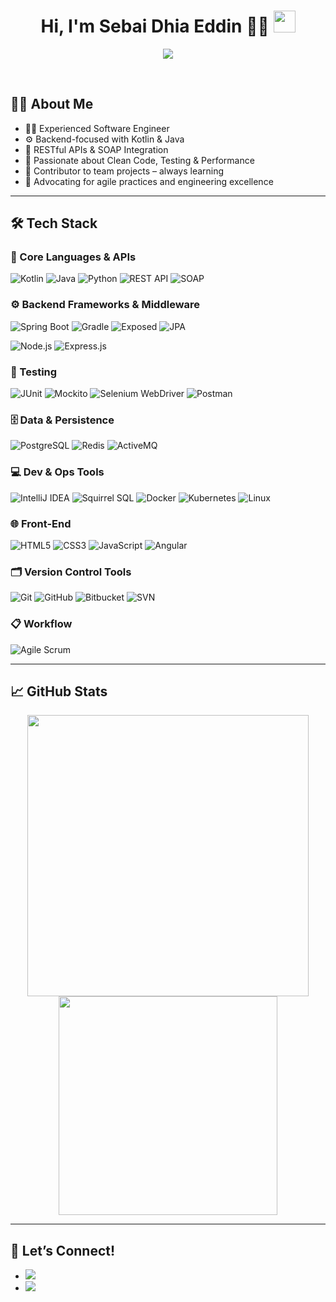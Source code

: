 <h1 align="center"><b>Hi, I'm Sebai Dhia Eddin 👨‍💻</b> <img src="https://media.giphy.com/media/hvRJCLFzcasrR4ia7z/giphy.gif" width="35"></h1>
<p align="center">
  <a href="https://github.com/yourusername"><img src="https://readme-typing-svg.herokuapp.com?font=Time+New+Roman&color=cyan&size=25&center=true&vCenter=true&width=700&height=100&lines=Software+Engineer;Kotlin+%7C+Java+Specialist;Back-End+Development+Enthusiast;Continuous+Learner+%26+Team+Contributor;Always+ready+for+new+challenges!"></a>
</p>

<br>

## 🧑‍💻 About Me

- 👨‍💻 Experienced Software Engineer
- ⚙️ Backend-focused with Kotlin & Java
- 🔁 RESTful APIs & SOAP Integration
- 🧪 Passionate about Clean Code, Testing & Performance
- 🧩 Contributor to team projects – always learning
- 🚀 Advocating for agile practices and engineering excellence

---

## 🛠️ Tech Stack

### 🧠 Core Languages & APIs
![Kotlin](https://img.shields.io/badge/Kotlin-0095D5?style=for-the-badge&logo=kotlin&logoColor=white)
![Java](https://img.shields.io/badge/Java-007396?style=for-the-badge&logo=java&logoColor=white)
![Python](https://img.shields.io/badge/Python-3776AB?style=for-the-badge&logo=python&logoColor=white)
![REST API](https://img.shields.io/badge/REST_API-%23007ec6?style=for-the-badge)
![SOAP](https://img.shields.io/badge/SOAP-%23007ec6?style=for-the-badge)


### ⚙️ Backend Frameworks & Middleware
![Spring Boot](https://img.shields.io/badge/Spring_Boot-6DB33F?style=for-the-badge&logo=spring-boot&logoColor=white)
![Gradle](https://img.shields.io/badge/Gradle-02303A?style=for-the-badge&logo=gradle)
![Exposed](https://img.shields.io/badge/Exposed_Core-0.54-blueviolet?style=for-the-badge)
![JPA](https://img.shields.io/badge/JPA-Hibernate-blue?style=for-the-badge&logo=hibernate&logoColor=white)

![Node.js](https://img.shields.io/badge/Node.js-339933?style=for-the-badge&logo=node.js&logoColor=white)
![Express.js](https://img.shields.io/badge/Express.js-000000?style=for-the-badge&logo=express&logoColor=white)


### 🧪 Testing
![JUnit](https://img.shields.io/badge/JUnit-25A162?style=for-the-badge&logo=junit5)
![Mockito](https://img.shields.io/badge/Mockito-Mocks-blue?style=for-the-badge)
![Selenium WebDriver](https://img.shields.io/badge/Selenium%20WebDriver-43B02A?style=for-the-badge&logo=selenium&logoColor=white)
![Postman](https://img.shields.io/badge/Postman-F24E1E?style=for-the-badge&logo=postman&logoColor=white)


### 🗄️ Data & Persistence
![PostgreSQL](https://img.shields.io/badge/PostgreSQL-316192?style=for-the-badge&logo=postgresql&logoColor=white)
![Redis](https://img.shields.io/badge/Redis-%23DC382D.svg?style=for-the-badge&logo=redis&logoColor=white)
![ActiveMQ](https://img.shields.io/badge/ActiveMQ-0094D1?style=for-the-badge&logo=apache&logoColor=white)


### 💻 Dev & Ops Tools
![IntelliJ IDEA](https://img.shields.io/badge/IntelliJ_IDEA-black?style=for-the-badge&logo=intellij-idea)
![Squirrel SQL](https://img.shields.io/badge/Squirrel_SQL-Tool-blue?style=for-the-badge)
![Docker](https://img.shields.io/badge/Docker-2496ED?style=for-the-badge&logo=docker&logoColor=white)
![Kubernetes](https://img.shields.io/badge/Kubernetes-326ce5?style=for-the-badge&logo=kubernetes&logoColor=white)
![Linux](https://img.shields.io/badge/Linux-FCC624?style=for-the-badge&logo=linux&logoColor=black)

### 🌐 Front-End
![HTML5](https://img.shields.io/badge/HTML5-%23E34F26.svg?style=for-the-badge&logo=html5&logoColor=white)
![CSS3](https://img.shields.io/badge/CSS-%231572B6.svg?style=for-the-badge&logo=css3&logoColor=white)
![JavaScript](https://img.shields.io/badge/JavaScript-%23F7DF1E.svg?style=for-the-badge&logo=javascript&logoColor=black)
![Angular](https://img.shields.io/badge/Angular-DD0031?style=for-the-badge&logo=angular&logoColor=white)

### 🗂️ Version Control Tools

![Git](https://img.shields.io/badge/Git-F05033?style=for-the-badge&logo=git&logoColor=white)
![GitHub](https://img.shields.io/badge/GitHub-181717?style=for-the-badge&logo=github&logoColor=white)
![Bitbucket](https://img.shields.io/badge/Bitbucket-0052CC?style=for-the-badge&logo=bitbucket&logoColor=white)
![SVN](https://img.shields.io/badge/Subversion-SVN-blue?style=for-the-badge)

### 📋 Workflow
![Agile Scrum](https://img.shields.io/badge/Agile-Scrum-blueviolet?style=for-the-badge)

---

## 📈 GitHub Stats

<div align="center">
  <img src="https://github-readme-stats.vercel.app/api?username=sebai-dhia&show_icons=true&theme=tokyonight&hide_border=true&include_all_commits=true" width="450"/>
  <img src="https://github-readme-stats.vercel.app/api/top-langs/?username=sebai-dhia&layout=compact&theme=tokyonight&hide_border=true&exclude_repo=repo1,repo2" width="350"/>
</div>

---

## 🤝 Let’s Connect!

<div align="left">
  <ul>
    <li>
      <a href="https://www.linkedin.com/in/sebai-dhia-eddin/" target="_blank">
        <img src="https://img.shields.io/badge/LinkedIn-%230077B5.svg?style=for-the-badge&logo=linkedin&logoColor=white"/>
      </a>
    </li>
    <li>
      <a href="mailto:dhiaeddin.sebai@etudiant-enit.utm.tn">
        <img src="https://img.shields.io/badge/Email-D14836?style=for-the-badge&logo=gmail&logoColor=white"/>
      </a>
    </li>
  </ul>
</div>
